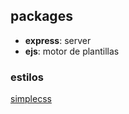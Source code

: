 ## packages

- __express__: server
- __ejs__: motor de plantillas

### estilos

[simplecss](https://simplecss.org/)
